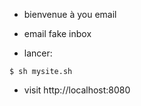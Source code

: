 - bienvenue à you email 

- email fake inbox
- lancer:
```
$ sh mysite.sh
```
- visit http://localhost:8080


